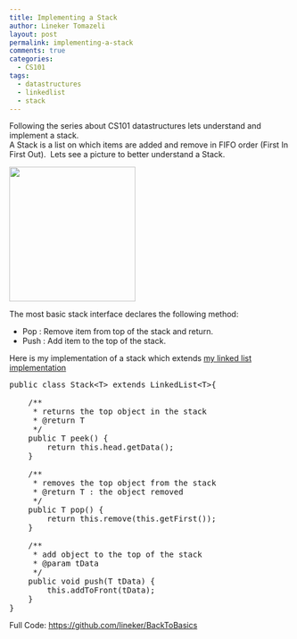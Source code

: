 ```yaml
---
title: Implementing a Stack
author: Lineker Tomazeli
layout: post
permalink: implementing-a-stack
comments: true
categories:
  - CS101
tags:
  - datastructures
  - linkedlist
  - stack
---
```

Following the series about CS101 datastructures lets understand and implement a stack.  
A Stack is a list on which items are added and remove in FIFO order (First In First Out). &nbsp;Lets see a picture to better understand a Stack.

<img class="aligncenter" src="https://www.cs.auckland.ac.nz/software/AlgAnim/fig/stack.gif" alt="" width="226" height="241" />

The most basic stack interface declares the following method:

  * Pop : Remove item from top of the stack and return.
  * Push : Add item to the top of the stack.

Here is my implementation of a stack which extends [my linked list implementation][1]

<pre class="brush: java; title: ; notranslate" title="">public class Stack&lt;T&gt; extends LinkedList&lt;T&gt;{

	/**
	 * returns the top object in the stack
	 * @return T
	 */
	public T peek() {
		return this.head.getData();
	}

	/**
	 * removes the top object from the stack
	 * @return T : the object removed
	 */
	public T pop() {
		return this.remove(this.getFirst());
	}

	/**
	 * add object to the top of the stack
	 * @param tData
	 */
	public void push(T tData) {
		this.addToFront(tData);
	}
}
</pre>

Full Code: <a title="https://github.com/lineker/BackToBasics" href="https://github.com/lineker/BackToBasics" target="_blank">https://github.com/lineker/BackToBasics</a>

 [1]: http://tomazeli.net/implementing-a-linkedlist/ "Implementing a LinkedList"

